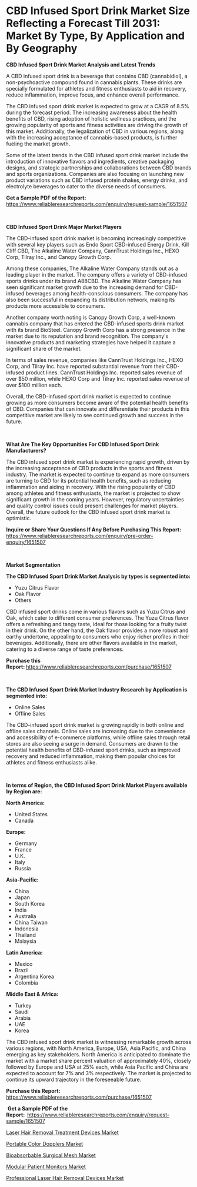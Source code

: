 <p><h1>CBD Infused Sport Drink Market Size Reflecting a Forecast Till 2031: Market By Type, By Application and By Geography</h1></p><p><strong>CBD Infused Sport Drink Market Analysis and Latest Trends</strong></p>
<p><p>A CBD infused sport drink is a beverage that contains CBD (cannabidiol), a non-psychoactive compound found in cannabis plants. These drinks are specially formulated for athletes and fitness enthusiasts to aid in recovery, reduce inflammation, improve focus, and enhance overall performance.</p><p>The CBD infused sport drink market is expected to grow at a CAGR of 8.5% during the forecast period. The increasing awareness about the health benefits of CBD, rising adoption of holistic wellness practices, and the growing popularity of sports and fitness activities are driving the growth of this market. Additionally, the legalization of CBD in various regions, along with the increasing acceptance of cannabis-based products, is further fueling the market growth.</p><p>Some of the latest trends in the CBD infused sport drink market include the introduction of innovative flavors and ingredients, creative packaging designs, and strategic partnerships and collaborations between CBD brands and sports organizations. Companies are also focusing on launching new product variations such as CBD infused protein shakes, energy drinks, and electrolyte beverages to cater to the diverse needs of consumers.</p></p>
<p><strong>Get a Sample PDF of the Report:&nbsp;</strong> <a href="https://www.reliableresearchreports.com/enquiry/request-sample/1651507">https://www.reliableresearchreports.com/enquiry/request-sample/1651507</a></p>
<p>&nbsp;</p>
<p><strong>CBD Infused Sport Drink Major Market Players</strong></p>
<p><p>The CBD-infused sport drink market is becoming increasingly competitive with several key players such as Endo Sport CBD-infused Energy Drink, Kill Cliff CBD, The Alkaline Water Company, CannTrust Holdings Inc., HEXO Corp, Tilray Inc., and Canopy Growth Corp.</p><p>Among these companies, The Alkaline Water Company stands out as a leading player in the market. The company offers a variety of CBD-infused sports drinks under its brand A88CBD. The Alkaline Water Company has seen significant market growth due to the increasing demand for CBD-infused beverages among health-conscious consumers. The company has also been successful in expanding its distribution network, making its products more accessible to consumers.</p><p>Another company worth noting is Canopy Growth Corp, a well-known cannabis company that has entered the CBD-infused sports drink market with its brand BioSteel. Canopy Growth Corp has a strong presence in the market due to its reputation and brand recognition. The company's innovative products and marketing strategies have helped it capture a significant share of the market.</p><p>In terms of sales revenue, companies like CannTrust Holdings Inc., HEXO Corp, and Tilray Inc. have reported substantial revenue from their CBD-infused product lines. CannTrust Holdings Inc. reported sales revenue of over $50 million, while HEXO Corp and Tilray Inc. reported sales revenue of over $100 million each.</p><p>Overall, the CBD-infused sport drink market is expected to continue growing as more consumers become aware of the potential health benefits of CBD. Companies that can innovate and differentiate their products in this competitive market are likely to see continued growth and success in the future.</p></p>
<p>&nbsp;</p>
<p><strong>What Are The Key Opportunities For CBD Infused Sport Drink Manufacturers?</strong></p>
<p><p>The CBD infused sport drink market is experiencing rapid growth, driven by the increasing acceptance of CBD products in the sports and fitness industry. The market is expected to continue to expand as more consumers are turning to CBD for its potential health benefits, such as reducing inflammation and aiding in recovery. With the rising popularity of CBD among athletes and fitness enthusiasts, the market is projected to show significant growth in the coming years. However, regulatory uncertainties and quality control issues could present challenges for market players. Overall, the future outlook for the CBD infused sport drink market is optimistic.</p></p>
<p><strong>Inquire or Share Your Questions If Any Before Purchasing This Report:</strong> <a href="https://www.reliableresearchreports.com/enquiry/pre-order-enquiry/1651507">https://www.reliableresearchreports.com/enquiry/pre-order-enquiry/1651507</a></p>
<p>&nbsp;</p>
<p><strong>Market Segmentation</strong></p>
<p><strong>The CBD Infused Sport Drink Market Analysis by types is segmented into:</strong></p>
<p><ul><li>Yuzu Citrus Flavor</li><li>Oak Flavor</li><li>Others</li></ul></p>
<p><p>CBD infused sport drinks come in various flavors such as Yuzu Citrus and Oak, which cater to different consumer preferences. The Yuzu Citrus flavor offers a refreshing and tangy taste, ideal for those looking for a fruity twist in their drink. On the other hand, the Oak flavor provides a more robust and earthy undertone, appealing to consumers who enjoy richer profiles in their beverages. Additionally, there are other flavors available in the market, catering to a diverse range of taste preferences.</p></p>
<p><strong>Purchase this Report:&nbsp;</strong><a href="https://www.reliableresearchreports.com/purchase/1651507">https://www.reliableresearchreports.com/purchase/1651507</a></p>
<p>&nbsp;</p>
<p><strong>The CBD Infused Sport Drink Market Industry Research by Application is segmented into:</strong></p>
<p><ul><li>Online Sales</li><li>Offline Sales</li></ul></p>
<p><p>The CBD-infused sport drink market is growing rapidly in both online and offline sales channels. Online sales are increasing due to the convenience and accessibility of e-commerce platforms, while offline sales through retail stores are also seeing a surge in demand. Consumers are drawn to the potential health benefits of CBD-infused sport drinks, such as improved recovery and reduced inflammation, making them popular choices for athletes and fitness enthusiasts alike.</p></p>
<p>&nbsp;</p>
<p><strong>In terms of Region, the CBD Infused Sport Drink Market Players available by Region are:</strong></p>
<p>
    <p> <strong> North America: </strong>
        <ul>
            <li>United States</li>
            <li>Canada</li>
        </ul>
        </p> 
    <p> <strong> Europe: </strong>
        <ul>
            <li>Germany</li>
            <li>France</li>
            <li>U.K.</li>
            <li>Italy</li>
            <li>Russia</li>
        </ul>
        </p> 
    <p> <strong> Asia-Pacific: </strong>
        <ul>
            <li>China</li>
            <li>Japan</li>
            <li>South Korea</li>
            <li>India</li>
            <li>Australia</li>
            <li>China Taiwan</li>
            <li>Indonesia</li>
            <li>Thailand</li>
            <li>Malaysia</li>
        </ul>
        </p> 
    <p> <strong> Latin America: </strong>
        <ul>
            <li>Mexico</li>
            <li>Brazil</li>
            <li>Argentina Korea</li>
            <li>Colombia</li>
        </ul>
        </p> 
    <p> <strong> Middle East & Africa: </strong>
        <ul>
            <li>Turkey</li>
            <li>Saudi</li>
            <li>Arabia</li>
            <li>UAE</li>
            <li>Korea</li>
        </ul>
    </p>
    </p>
<p><p>The CBD infused sport drink market is witnessing remarkable growth across various regions, with North America, Europe, USA, Asia Pacific, and China emerging as key stakeholders. North America is anticipated to dominate the market with a market share percent valuation of approximately 40%, closely followed by Europe and USA at 25% each, while Asia Pacific and China are expected to account for 7% and 3% respectively. The market is projected to continue its upward trajectory in the foreseeable future.</p></p>
<p><strong>Purchase this Report: </strong><a href="https://www.reliableresearchreports.com/purchase/1651507">https://www.reliableresearchreports.com/purchase/1651507</a></p>
<p>&nbsp;<strong>Get a Sample PDF of the Report:&nbsp;&nbsp;</strong><a href="https://www.reliableresearchreports.com/enquiry/request-sample/1651507">https://www.reliableresearchreports.com/enquiry/request-sample/1651507</a></p>
<p><strong></strong></p>
<p><p><a href="https://medium.com/@deniseharvey70/laser-hair-removal-treatment-devices-market-exploring-market-share-market-trends-and-future-dc62fad2bf17">Laser Hair Removal Treatment Devices Market</a></p><p><a href="https://medium.com/@loririce03/portable-color-dopplers-market-research-report-its-history-and-forecast-2024-to-2031-506468c14e42">Portable Color Dopplers Market</a></p><p><a href="https://medium.com/@catherinemartinez15/bioabsorbable-surgical-mesh-market-the-key-to-successful-business-strategy-forecast-till-2031-e9940b7ce88d">Bioabsorbable Surgical Mesh Market</a></p><p><a href="https://medium.com/@loririce03/modular-patient-monitors-market-exploring-market-share-market-trends-and-future-growth-1362ba877636">Modular Patient Monitors Market</a></p><p><a href="https://medium.com/@deniseharvey70/professional-laser-hair-removal-devices-market-comprehensive-assessment-by-type-application-and-2be7da04b45d">Professional Laser Hair Removal Devices Market</a></p></p>